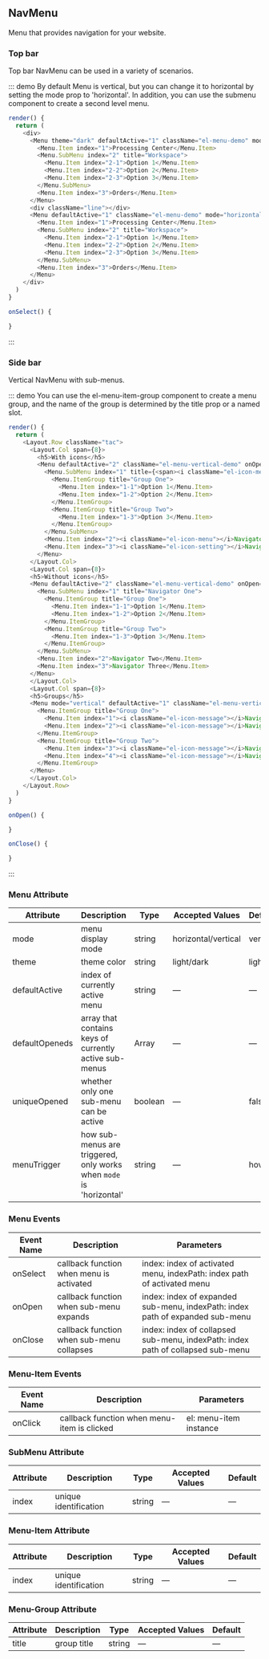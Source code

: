 ## NavMenu

Menu that provides navigation for your website.

### Top bar

Top bar NavMenu can be used in a variety of scenarios.

::: demo By default Menu is vertical, but you can change it to horizontal by setting the mode prop to 'horizontal'. In addition, you can use the submenu component to create a second level menu.
```js
render() {
  return (
    <div>
      <Menu theme="dark" defaultActive="1" className="el-menu-demo" mode="horizontal" onSelect={this.onSelect.bind(this)}>
        <Menu.Item index="1">Processing Center</Menu.Item>
        <Menu.SubMenu index="2" title="Workspace">
          <Menu.Item index="2-1">Option 1</Menu.Item>
          <Menu.Item index="2-2">Option 2</Menu.Item>
          <Menu.Item index="2-3">Option 3</Menu.Item>
        </Menu.SubMenu>
        <Menu.Item index="3">Orders</Menu.Item>
      </Menu>
      <div className="line"></div>
      <Menu defaultActive="1" className="el-menu-demo" mode="horizontal" onSelect={this.onSelect.bind(this)}>
        <Menu.Item index="1">Processing Center</Menu.Item>
        <Menu.SubMenu index="2" title="Workspace">
          <Menu.Item index="2-1">Option 1</Menu.Item>
          <Menu.Item index="2-2">Option 2</Menu.Item>
          <Menu.Item index="2-3">Option 3</Menu.Item>
        </Menu.SubMenu>
        <Menu.Item index="3">Orders</Menu.Item>
      </Menu>
    </div>
  )
}

onSelect() {

}
```
:::

### Side bar

Vertical NavMenu with sub-menus.

::: demo You can use the el-menu-item-group component to create a menu group, and the name of the group is determined by the title prop or a named slot.
```js
render() {
  return (
    <Layout.Row className="tac">
      <Layout.Col span={8}>
        <h5>With icons</h5>
        <Menu defaultActive="2" className="el-menu-vertical-demo" onOpen={this.onOpen.bind(this)} onClose={this.onClose.bind(this)}>
          <Menu.SubMenu index="1" title={<span><i className="el-icon-message"></i>Navigator One</span>}>
            <Menu.ItemGroup title="Group One">
              <Menu.Item index="1-1">Option 1</Menu.Item>
              <Menu.Item index="1-2">Option 2</Menu.Item>
            </Menu.ItemGroup>
            <Menu.ItemGroup title="Group Two">
              <Menu.Item index="1-3">Option 3</Menu.Item>
            </Menu.ItemGroup>
          </Menu.SubMenu>
          <Menu.Item index="2"><i className="el-icon-menu"></i>Navigator Two</Menu.Item>
          <Menu.Item index="3"><i className="el-icon-setting"></i>Navigator Three</Menu.Item>
        </Menu>
      </Layout.Col>
      <Layout.Col span={8}>
      <h5>Without icons</h5>
      <Menu defaultActive="2" className="el-menu-vertical-demo" onOpen={this.onOpen.bind(this)} onClose={this.onClose.bind(this)} theme="dark">
        <Menu.SubMenu index="1" title="Navigator One">
          <Menu.ItemGroup title="Group One">
            <Menu.Item index="1-1">Option 1</Menu.Item>
            <Menu.Item index="1-2">Option 2</Menu.Item>
          </Menu.ItemGroup>
          <Menu.ItemGroup title="Group Two">
            <Menu.Item index="1-3">Option 3</Menu.Item>
          </Menu.ItemGroup>
        </Menu.SubMenu>
        <Menu.Item index="2">Navigator Two</Menu.Item>
        <Menu.Item index="3">Navigator Three</Menu.Item>
      </Menu>
      </Layout.Col>
      <Layout.Col span={8}>
      <h5>Groups</h5>
      <Menu mode="vertical" defaultActive="1" className="el-menu-vertical-demo">
        <Menu.ItemGroup title="Group One">
          <Menu.Item index="1"><i className="el-icon-message"></i>Navigator One</Menu.Item>
          <Menu.Item index="2"><i className="el-icon-message"></i>Navigator Two</Menu.Item>
        </Menu.ItemGroup>
        <Menu.ItemGroup title="Group Two">
          <Menu.Item index="3"><i className="el-icon-message"></i>Navigator Three</Menu.Item>
          <Menu.Item index="4"><i className="el-icon-message"></i>Navigator Four</Menu.Item>
        </Menu.ItemGroup>
      </Menu>
      </Layout.Col>
    </Layout.Row>
  )
}

onOpen() {

}

onClose() {

}
```
:::

### Menu Attribute
| Attribute      | Description          | Type      | Accepted Values       | Default  |
|---------- |-------- |---------- |-------------  |-------- |
| mode     | menu display mode   | string  |   horizontal/vertical   | vertical |
| theme     | theme color   | string    | light/dark | light |
| defaultActive | index of currently active menu | string    | — | — |
| defaultOpeneds | array that contains keys of currently active sub-menus  | Array    | — | — |
| uniqueOpened  |  whether only one sub-menu can be active  | boolean   | — | false   |
| menuTrigger | how sub-menus are triggered, only works when `mode` is 'horizontal' | string    | — | hover |


### Menu Events
| Event Name | Description | Parameters |
|---------- |-------- |---------- |
| onSelect  | callback function when menu is activated | index: index of activated menu, indexPath: index path of activated menu  |
| onOpen  | callback function when sub-menu expands | index: index of expanded sub-menu, indexPath: index path of expanded sub-menu |
| onClose  | callback function when sub-menu collapses | index: index of collapsed sub-menu, indexPath: index path of collapsed sub-menu |

### Menu-Item Events
| Event Name | Description | Parameters |
|---------- |-------- |---------- |
| onClick  | callback function when menu-item is clicked | el: menu-item instance  |

### SubMenu Attribute
| Attribute      | Description          | Type      | Accepted Values       | Default  |
|---------- |-------- |---------- |-------------  |-------- |
| index     | unique identification   | string  | — | — |

### Menu-Item Attribute
| Attribute      | Description          | Type      | Accepted Values       | Default  |
|---------- |-------- |---------- |-------------  |-------- |
| index     | unique identification   | string  | — | — |

### Menu-Group Attribute
| Attribute      | Description          | Type      | Accepted Values       | Default  |
|---------- |-------- |---------- |-------------  |-------- |
| title     | group title   | string  | — | — |
